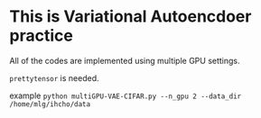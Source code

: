 # This is Variational Autoencdoer practice
All of the codes are implemented using multiple GPU settings.

`prettytensor` is needed.


example
```python multiGPU-VAE-CIFAR.py --n_gpu 2 --data_dir /home/mlg/ihcho/data```

